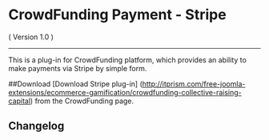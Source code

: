 CrowdFunding Payment - Stripe
==========================
( Version 1.0 )
- - -

This is a plug-in for CrowdFunding platform, which provides an ability to make payments via Stripe by simple form.

##Download
[Download Stripe plug-in] (http://itprism.com/free-joomla-extensions/ecommerce-gamification/crowdfunding-collective-raising-capital) from the CrowdFunding page.

Changelog
---------